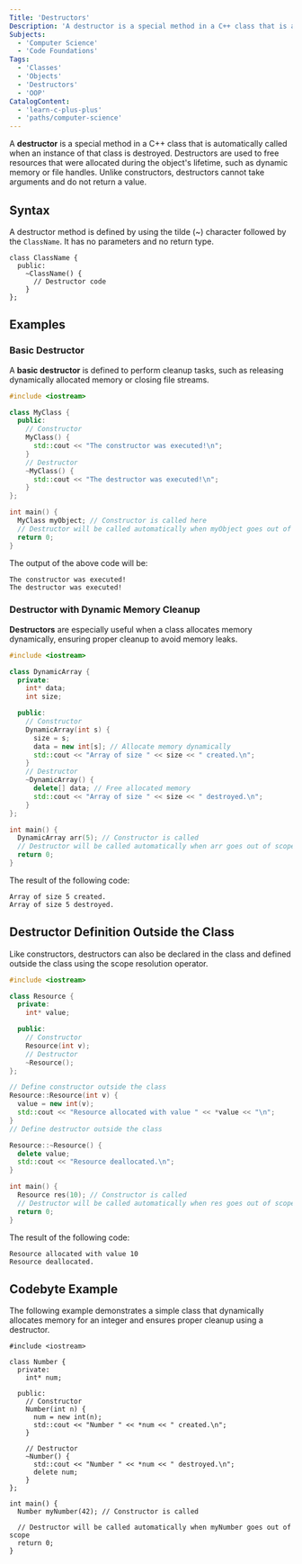 ```yaml
---
Title: 'Destructors'
Description: 'A destructor is a special method in a C++ class that is automatically called when an instance of that class is destroyed.'
Subjects:
  - 'Computer Science'
  - 'Code Foundations'
Tags:
  - 'Classes'
  - 'Objects'
  - 'Destructors'
  - 'OOP'
CatalogContent:
  - 'learn-c-plus-plus'
  - 'paths/computer-science'
---
```


A **destructor** is a special method in a C++ class that is automatically called when an instance of that class is destroyed. Destructors are used to free resources that were allocated during the object's lifetime, such as dynamic memory or file handles. Unlike constructors, destructors cannot take arguments and do not return a value.

## Syntax

A destructor method is defined by using the tilde (~) character followed by the `ClassName`. It has no parameters and no return type.

```pseudo
class ClassName {
  public:
    ~ClassName() {
      // Destructor code
    }
};
```

## Examples

### Basic Destructor

A **basic destructor** is defined to perform cleanup tasks, such as releasing dynamically allocated memory or closing file streams.

```cpp
#include <iostream>

class MyClass {
  public:
    // Constructor
    MyClass() {
      std::cout << "The constructor was executed!\n";
    }
    // Destructor
    ~MyClass() {
      std::cout << "The destructor was executed!\n";
    }
};

int main() {
  MyClass myObject; // Constructor is called here
  // Destructor will be called automatically when myObject goes out of scope
  return 0;
}
```

The output of the above code will be:

```shell
The constructor was executed!
The destructor was executed!
```

### Destructor with Dynamic Memory Cleanup

**Destructors** are especially useful when a class allocates memory dynamically, ensuring proper cleanup to avoid memory leaks.

```cpp
#include <iostream>

class DynamicArray {
  private:
    int* data;
    int size;

  public:
    // Constructor
    DynamicArray(int s) {
      size = s;
      data = new int[s]; // Allocate memory dynamically
      std::cout << "Array of size " << size << " created.\n";
    }
    // Destructor
    ~DynamicArray() {
      delete[] data; // Free allocated memory
      std::cout << "Array of size " << size << " destroyed.\n";
    }
};

int main() {
  DynamicArray arr(5); // Constructor is called
  // Destructor will be called automatically when arr goes out of scope
  return 0;
}
```

The result of the following code:

```shell
Array of size 5 created.
Array of size 5 destroyed.
```

## Destructor Definition Outside the Class

Like constructors, destructors can also be declared in the class and defined outside the class using the scope resolution operator.

```cpp
#include <iostream>

class Resource {
  private:
    int* value;

  public:
    // Constructor
    Resource(int v);
    // Destructor
    ~Resource();
};

// Define constructor outside the class
Resource::Resource(int v) {
  value = new int(v);
  std::cout << "Resource allocated with value " << *value << "\n";
}
// Define destructor outside the class

Resource::~Resource() {
  delete value;
  std::cout << "Resource deallocated.\n";
}

int main() {
  Resource res(10); // Constructor is called
  // Destructor will be called automatically when res goes out of scope
  return 0;
}
```

The result of the following code:

```shell
Resource allocated with value 10
Resource deallocated.
```

## Codebyte Example

The following example demonstrates a simple class that dynamically allocates memory for an integer and ensures proper cleanup using a destructor.

```codebyte/cpp
#include <iostream>

class Number {
  private:
    int* num;

  public:
    // Constructor
    Number(int n) {
      num = new int(n);
      std::cout << "Number " << *num << " created.\n";
    }

    // Destructor
    ~Number() {
      std::cout << "Number " << *num << " destroyed.\n";
      delete num;
    }
};

int main() {
  Number myNumber(42); // Constructor is called

  // Destructor will be called automatically when myNumber goes out of scope
  return 0;
}
```
